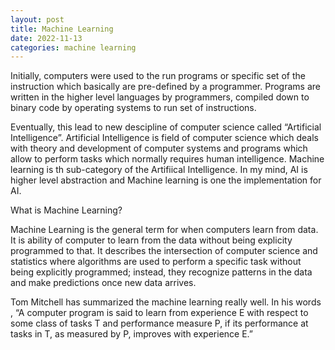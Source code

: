 ```yaml
---
layout: post
title: Machine Learning
date: 2022-11-13
categories: machine learning
---
```

Initially, computers were used to the run programs or specific set of the instruction which basically are pre-defined by a programmer. Programs are written in the higher level languages by programmers, compiled down to binary code by operating systems to run set of instructions.

Eventually, this lead to new descipline of computer science called “Artificial Intelligence”. Artificial Intelligence is field of computer science which deals with theory and development of computer systems and programs which allow to perform tasks which normally requires human intelligence. Machine learning is th sub-category of the Artifiical Intelligence. In my mind, AI is higher level abstraction and Machine learning is one the implementation for AI.

What is Machine Learning?

Machine Learning is the general term for when computers learn from data. It is ability of computer to learn from the data without being explicity programmed to that. It describes the intersection of computer science and statistics where algorithms are used to perform a specific task without being explicitly programmed; instead, they recognize patterns in the data and make predictions once new data arrives.

Tom Mitchell has summarized the machine learning really well. In his words , “A computer program is said to learn from experience E with respect to some class of tasks T and performance measure P, if its performance at tasks in T, as measured by P, improves with experience E.”